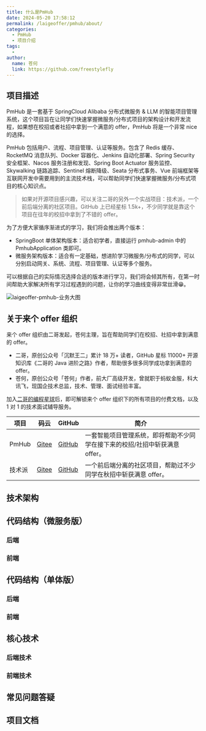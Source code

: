 ```yaml
---
title: 什么是PmHub
date: 2024-05-20 17:58:12
permalink: /laigeoffer/pmhub/about/
categories:
  - PmHub
  - 项目介绍
tags:
  - 
author: 
  name: 苍何
  link: https://github.com/freestylefly
---
```

## 项目描述

PmHub 是一套基于 SpringCloud Alibaba 分布式微服务 & LLM 的智能项目管理系统，这个项目旨在让同学们快速掌握微服务/分布式项目的架构设计和开发流程，如果想在校招或者社招中拿到一个满意的 offer，PmHub 将是一个非常 nice 的选择。

PmHub 包括用户、流程、项目管理、认证等服务。包含了 Redis 缓存、RocketMQ 消息队列、Docker 容器化、Jenkins 自动化部署、Spring Security 安全框架、Nacos 服务注册和发现、Spring Boot Actuator 服务监控、Skywalking 链路追踪、Sentinel 熔断降级、Seata 分布式事务、Vue 前端框架等互联网开发中需要用到的主流技术栈，可以帮助同学们快速掌握微服务/分布式项目的核心知识点。

> 如果对开源项目感兴趣，可以关注二哥的另外一个实战项目：技术派，一个前后端分离的社区项目。GitHub 上已经星标 1.5k+，不少同学就是靠这个项目在往年的校招中拿到了不错的 offer。

为了方便大家循序渐进式的学习，我们将会推出两个版本：

* SpringBoot 单体架构版本：适合初学者，直接运行 pmhub-admin 中的 PmhubApplication 类即可。
* 微服务架构版本：适合有一定基础，想进阶学习微服务/分布式的同学，可以分别启动网关、系统、流程、项目管理、认证等多个服务。

可以根据自己的实际情况选择合适的版本进行学习，我们将会倾其所有，在第一时间帮助大家解决所有学习过程遇到的问题，让你的学习曲线变得非常丝滑😁。

![laigeoffer-pmhub-业务大图](https://cdn.tobebetterjavaer.com/stutymore/laigeoffer-pmhub-业务大图.png)

## 关于来个 offer 组织

来个 offer 组织由二哥发起，苍何主理，旨在帮助同学们在校招、社招中拿到满意的 offer。

* 二哥，原创公众号「沉默王二」累计 18 万+ 读者，GitHub 星标 11000+ 开源知识库《二哥的 Java 进阶之路》作者，帮助很多很多同学成功拿到满意的 offer。
* 苍何，原创公众号「苍何」作者，前大厂高级开发，曾就职于蚂蚁金服，科大讯飞，现国企技术总监，技术、管理、面试经验丰富。

加入[二哥的编程星球](https://javabetter.cn/zhishixingqiu/)后，即可解锁来个 offer 组织下的所有项目的付费文档，以及 1 对 1 的技术面试辅导服务。

项目|码云|GitHub|简介
---|---|---|---
PmHub| [Gitee](https://gitee.com/laigeoffer/pmhub) | [GitHub](https://github.com/laigeoffer/pmhub) | 一套智能项目管理系统，即将帮助不少同学在接下来的校招/社招中斩获满意 offer。
技术派| [Gitee](https://gitee.com/itwanger/paicoding) | [GitHub](https://github.com/itwanger/paicoding) | 一个前后端分离的社区项目，帮助过不少同学在秋招中斩获满意 offer。

## 技术架构


## 代码结构（微服务版）

### 后端

### 前端


## 代码结构（单体版）

### 后端

### 前端

## 核心技术

### 后端技术

### 前端技术


## 常见问题答疑

## 项目文档


